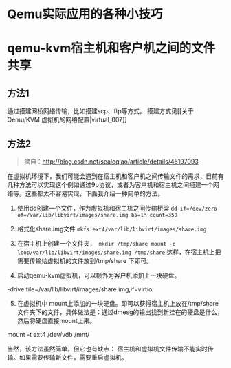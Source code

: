 # Qemu实际应用的各种小技巧

# qemu-kvm宿主机和客户机之间的文件共享

## 方法1
通过搭建网桥网络传输，比如搭建scp、ftp等方式。
搭建方式见[[关于Qemu/KVM 虚拟机的网络配置|virtual_007]]
## 方法2
> 摘自：http://blog.csdn.net/scaleqiao/article/details/45197093

在虚拟机环境下，我们可能会遇到在宿主机和客户机之间传输文件的需求，目前有几种方法可以实现这个例如通过9p协议，或者为客户机和宿主机之间搭建一个网络等。这些都太不容易实现，下面我介绍一种简单的方法。

1. 使用dd创建一个文件，作为虚拟机和宿主机之间传输桥梁
`dd if=/dev/zero of=/var/lib/libvirt/images/share.img bs=1M count=350`

2. 格式化share.img文件
`mkfs.ext4/var/lib/libvirt/images/share.img`

3. 在宿主机上创建一个文件夹，`
mkdir /tmp/share
mount -o loop/var/lib/libvirt/images/share.img /tmp/share`
这样，在宿主机上把需要传输给虚拟机的文件放到/tmp/share 下即可。

4. 启动qemu-kvm虚拟机，可以额外为客户机添加上一块硬盘。

-drive file=/var/lib/libvirt/images/share.img,if=virtio

5. 在虚拟机中 mount上添加的一块硬盘。即可以获得宿主机上放在/tmp/share文件夹下的文件，具体做法是：通过dmesg的输出找到新挂在的硬盘是什么，然后将硬盘直接mount上来。

mount -t ext4 /dev/vdb /mnt/   

当然，该方法虽然简单，但它也有缺点：
     宿主机和虚拟机文件传输不能实时传输。如果需要传输新文件，需要重启虚拟机。



